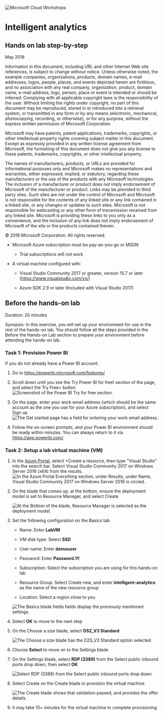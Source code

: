 ![](https://github.com/Microsoft/MCW-Template-Cloud-Workshop/raw/master/Media/ms-cloud-workshop.png "Microsoft Cloud Workshops")

# Intelligent analytics   
## Hands on lab step-by-step   
May 2018


Information in this document, including URL and other Internet Web site references, is subject to change without notice. Unless otherwise noted, the example companies, organizations, products, domain names, e-mail addresses, logos, people, places, and events depicted herein are fictitious, and no association with any real company, organization, product, domain name, e-mail address, logo, person, place or event is intended or should be inferred. Complying with all applicable copyright laws is the responsibility of the user. Without limiting the rights under copyright, no part of this document may be reproduced, stored in or introduced into a retrieval system, or transmitted in any form or by any means (electronic, mechanical, photocopying, recording, or otherwise), or for any purpose, without the express written permission of Microsoft Corporation.

Microsoft may have patents, patent applications, trademarks, copyrights, or other intellectual property rights covering subject matter in this document. Except as expressly provided in any written license agreement from Microsoft, the furnishing of this document does not give you any license to these patents, trademarks, copyrights, or other intellectual property.

The names of manufacturers, products, or URLs are provided for informational purposes only and Microsoft makes no representations and warranties, either expressed, implied, or statutory, regarding these manufacturers or the use of the products with any Microsoft technologies. The inclusion of a manufacturer or product does not imply endorsement of Microsoft of the manufacturer or product. Links may be provided to third party sites. Such sites are not under the control of Microsoft and Microsoft is not responsible for the contents of any linked site or any link contained in a linked site, or any changes or updates to such sites. Microsoft is not responsible for webcasting or any other form of transmission received from any linked site. Microsoft is providing these links to you only as a convenience, and the inclusion of any link does not imply endorsement of Microsoft of the site or the products contained therein.

© 2018 Microsoft Corporation. All rights reserved.

- Microsoft Azure subscription must be pay-as-you-go or MSDN

  - Trial subscriptions will not work

- A virtual machine configured with:

  - Visual Studio Community 2017 or greater, version 15.7 or later (<https://www.visualstudio.com/vs/>)

  - Azure SDK 2.9 or later (Included with Visual Studio 2017)

## Before the hands-on lab

Duration: 20 minutes

Synopsis: In this exercise, you will set up your environment for use in the rest of the hands-on lab. You should follow all the steps provided in the Before the Hands-on Lab section to prepare your environment before attending the hands-on lab.

### Task 1: Provision Power BI

If you do not already have a Power BI account:

1.  Go to <https://powerbi.microsoft.com/features/>

2.  Scroll down until you see the Try Power BI for free! section of the page, and select the Try Free\> button ![Screenshot of the Power BI Try for free section.](media/setup3.png 'Power BI Try for free section')

3.  On the page, enter your work email address (which should be the same account as the one you use for your Azure subscription), and select Sign up ![The Get started page has a field for entering your work email address.](media/setup4.png 'Get started page')

4.  Follow the on-screen prompts, and your Power BI environment should be ready within minutes. You can always return to it via <https://app.powerbi.com/>

### Task 2: Setup a lab virtual machine (VM)

1.  In the [Azure Portal](https://portal.azure.com/), select +Create a resource, then type "Visual Studio" into the search bar. Select Visual Studio Community 2017 on Windows Server 2016 (x64) from the results. ![In the Azure Portal Everything section, under Results, under Name, Visual Studio Community 2017 on Windows Server 2016 is circled.](media/setup5.png 'Azure Portal Everything section')

2.  On the blade that comes up, at the bottom, ensure the deployment model is set to Resource Manager, and select Create

    ![At the Bottom of the blade, Resource Manager is selected as the deployment model.](media/setup6.png 'Bottom of the blade')

3.  Set the following configuration on the Basics tab

    - Name: Enter **LabVM**

    - VM disk type: Select **SSD**

    - User name: Enter **demouser**

    - Password: Enter **Password.1!!**

    - Subscription: Select the subscription you are using for this hands-on lab

    - Resource Group: Select Create new, and enter **intelligent-analytics** as the name of the new resource group

    - Location: Select a region close to you

    ![The Basics blade fields fields display the previously mentioned settings.](media/setup7.png 'Basics blade')

4.  Select **OK** to move to the next step

5.  On the Choose a size blade, select **DS2_V3 Standard**

    ![The Choose a size blade has the D2S_V3 Standard option selected](media/setup-vm-size.png 'Choose a size blade')

6.  Choose **Select** to move on to the Settings blade

7.  On the Settings blade, select **RDP (3389)** from the Select public inbound ports drop down, then select **OK**

    ![Select RDP (3389) from the Select public inbound ports drop down](media/setup-vm-settings.png 'Setting blade')

8.  Select Create on the Create blade to provision the virtual machine

    ![The Create blade shows that validation passed, and provides the offer details.](media/setup9.png 'Create blade')

9.  It may take 10+ minutes for the virtual machine to complete provisioning
